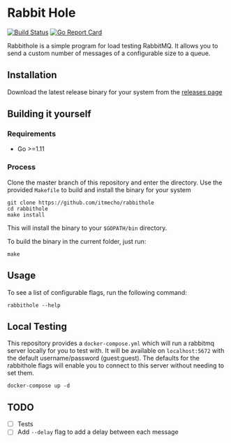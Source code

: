 # Rabbit Hole

[![Build Status](https://travis-ci.org/itmecho/rabbithole.svg?branch=master)](https://travis-ci.org/itmecho/rabbithole)
[![Go Report Card](https://goreportcard.com/badge/github.com/itmecho/rabbithole)](https://goreportcard.com/report/github.com/itmecho/rabbithole)

Rabbithole is a simple program for load testing RabbitMQ. It allows you to send a custom number of messages of a configurable size to a queue.

## Installation
Download the latest release binary for your system from the [releases page](https://github.com/itmecho/rabbithole/releases)

## Building it yourself

### Requirements

* Go >=1.11

### Process

Clone the master branch of this repository and enter the directory. Use the provided `Makefile` to build and install the binary for your system
```
git clone https://github.com/itmecho/rabbithole
cd rabbithole
make install
```

This will install the binary to your `$GOPATH/bin` directory.

To build the binary in the current folder, just run:
```
make
```

## Usage
To see a list of configurable flags, run the following command:
```
rabbithole --help
```

## Local Testing
This repository provides a `docker-compose.yml` which will run a rabbitmq server locally for you to test with. It will be available on `localhost:5672` with the default username/password (guest:guest). The defaults for the rabbithole flags will enable you to connect to this server without needing to set them.

```
docker-compose up -d
```

## TODO
- [ ] Tests
- [ ] Add `--delay` flag to add a delay between each message
